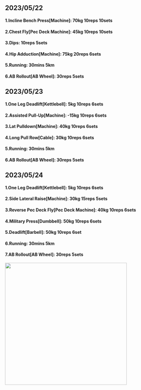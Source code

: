 ## 2023/05/22
#### 1.Incline Bench Press\[Machine\]: 70kg 10reps 10sets
#### 2.Chest Fly\[Pec Deck Machine\]: 45kg 10reps 10sets
#### 3.Dips: 10reps 5sets
#### 4.Hip Adduction\[Machine\]: 75kg 20reps 6sets
#### 5.Running: 30mins 5km
#### 6.AB Rollout\[AB Wheel\]: 30reps 5sets

## 2023/05/23
#### 1.One Leg Deadlift\[Kettlebell\]: 5kg 10reps 6sets
#### 2.Assisted Pull-Up\[Machine\]: -15kg 10reps 6sets
#### 3.Lat Pulldown\[Machine\]: 40kg 10reps 6sets
#### 4.Long Pull Row\[Cable\]: 30kg 10reps 6sets
#### 5.Running: 30mins 5km
#### 6.AB Rollout\[AB Wheel\]: 30reps 5sets

## 2023/05/24
#### 1.One Leg Deadlift\[Kettlebell\]: 5kg 10reps 6sets
#### 2.Side Lateral Raise\[Machine\]: 30kg 15reps 5sets
#### 3.Reverse Pec Deck Fly\[Pec Deck Machine\]: 40kg 10reps 6sets
#### 4.Military Press\[Dumbbell\]: 50kg 10reps 6sets
#### 5.Deadlift\[Barbell\]: 50kg 10reps 6set
#### 6.Running: 30mins 5km
#### 7.AB Rollout\[AB Wheel\]: 30reps 5sets

<img src='../_resources/__090.png' width='400px' />
